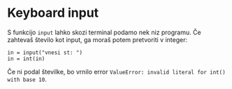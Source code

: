 # Keyboard input

S funkcijo `input` lahko skozi terminal podamo nek niz programu. Če zahtevaš število kot input, ga moraš potem pretvoriti v integer:

    in = input("vnesi st: ")
    in = int(in)

Če ni podal številke, bo vrnilo error `ValueError: invalid literal for int() with base 10`.
